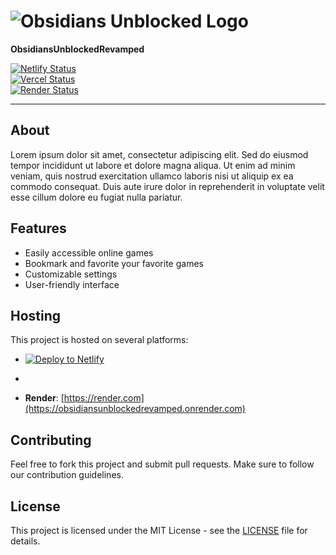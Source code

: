 # ![Obsidians Unblocked Logo](https://obsidianig.com/assets/obsidians-unblocked-high-resolution-logo-transparent.png)  
**ObsidiansUnblockedRevamped**  

[![Netlify Status](https://api.netlify.com/api/v1/badges/.../deploy-status)](https://app.netlify.com/sites/obsidiansunblockedrevamped/deploys)  
[![Vercel Status](https://vercel.com/button)](https://vercel.com/project-name)  
[![Render Status](https://render.com/button)](https://render.com/project-name)

---

## About  
Lorem ipsum dolor sit amet, consectetur adipiscing elit. Sed do eiusmod tempor incididunt ut labore et dolore magna aliqua. Ut enim ad minim veniam, quis nostrud exercitation ullamco laboris nisi ut aliquip ex ea commodo consequat. Duis aute irure dolor in reprehenderit in voluptate velit esse cillum dolore eu fugiat nulla pariatur.  

## Features  
- Easily accessible online games  
- Bookmark and favorite your favorite games  
- Customizable settings  
- User-friendly interface

## Hosting  
This project is hosted on several platforms:  

- [![Deploy to Netlify](https://www.netlify.com/img/deploy/button.svg)](https://app.netlify.com/start/deploy?repository=repository_url)
- 

- **Render**: [https://render.com](https://obsidiansunblockedrevamped.onrender.com)


## Contributing  
Feel free to fork this project and submit pull requests. Make sure to follow our contribution guidelines.

## License  
This project is licensed under the MIT License - see the [LICENSE](LICENSE) file for details.
